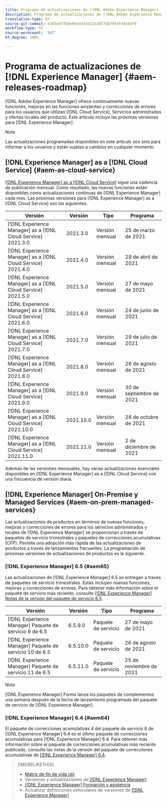 ```yaml
---
title: Programa de actualizaciones de [!DNL Adobe Experience Manager]
description: Programa de actualizaciones de [!DNL Adobe Experience Manager]
translation-type: ht
source-git-commit: 4303e4f7b0e0e544434221d8f7dbf9fef44164f9
workflow-type: ht
source-wordcount: '347'
ht-degree: 100%

---
```



# Programa de actualizaciones de [!DNL Experience Manager] {#aem-releases-roadmap}

[!DNL Adobe Experience Manager] ofrece continuamente nuevas funciones, mejoras en las funciones existentes y correcciones de errores para los usuarios que utilizan [!DNL Cloud Service], Servicios administrados y ofertas locales del producto. Este artículo incluye las próximas versiones para [!DNL Experience Manager].

>[!NOTE]
>
>Las actualizaciones programadas disponibles en este artículo son solo para informar a los usuarios y están sujetas a cambios en cualquier momento.

## [!DNL Experience Manager] as a [!DNL Cloud Service] {#aem-as-cloud-service}

[[!DNL Experience Manager]  as a  [!DNL Cloud Service]](https://experienceleague.adobe.com/docs/experience-manager-cloud-service/release-notes/home.html?lang=es) sigue una cadencia de publicación mensual. Como resultado, las nuevas funciones están disponibles como actualizaciones continuas de [!DNL Experience Manager] cada mes. Las próximas versiones para [!DNL Experience Manager] as a [!DNL Cloud Service] son las siguientes.

| Versión | Versión | Tipo | Programa |
|---|---|---|---|
| [!DNL Experience Manager] as a [!DNL Cloud Service] 2021.3.0 | 2021.3.0 | Versión mensual | 25 de marzo de 2021 |
| [!DNL Experience Manager] as a [!DNL Cloud Service] 2021.4.0 | 2021.4.0 | Versión mensual | 29 de abril de 2021 |
| [!DNL Experience Manager] as a [!DNL Cloud Service] 2021.5.0 | 2021.5.0 | Versión mensual | 27 de mayo de 2021 |
| [!DNL Experience Manager] as a [!DNL Cloud Service] 2021.6.0 | 2021.6.0 | Versión mensual | 24 de junio de 2021 |
| [!DNL Experience Manager] as a [!DNL Cloud Service] 2021.7.0 | 2021.7.0 | Versión mensual | 29 de julio de 2021 |
| [!DNL Experience Manager] as a [!DNL Cloud Service] 2021.8.0 | 2021.8.0 | Versión mensual | 26 de agosto de 2021 |
| [!DNL Experience Manager] as a [!DNL Cloud Service] 2021.9.0 | 2021.9.0 | Versión mensual | 30 de septiembre de 2021 |
| [!DNL Experience Manager] as a [!DNL Cloud Service] 2021.10.0 | 2021.10.0 | Versión mensual | 28 de octubre de 2021 |
| [!DNL Experience Manager] as a [!DNL Cloud Service] 2021.11.0 | 2021.11.0 | Versión mensual | 2 de diciembre de 2021 |

Además de las versiones mensuales, hay varias actualizaciones esenciales disponibles en [!DNL Experience Manager] as a [!DNL Cloud Service] con una frecuencia de versión diaria.

## [!DNL Experience Manager] On-Premise y Managed Services {#aem-on-prem-managed-services}

Las actualizaciones de productos en términos de nuevas funciones, mejoras y correcciones de errores para los servicios administrados y locales de [!DNL Experience Manager] se proporcionan a través de paquetes de servicio trimestrales y paquetes de correcciones acumulativas (CFP). Permite una adopción más rápida de las actualizaciones de productos a través de lanzamientos frecuentes. La programación de próximas versiones de actualizaciones de productos es la siguiente.

### [!DNL Experience Manager] 6.5 {#aem65}

Las actualizaciones de [!DNL Experience Manager] 6.5 se entregan a través de paquetes de servicio trimestrales. Estas incluyen nuevas funciones, mejoras y correcciones de errores. Para obtener más información sobre el paquete de servicio más reciente, consulte [[!DNL Experience Manager] Notas de la versión del paquete de servicio 6.5](https://experienceleague.adobe.com/docs/experience-manager-65/release-notes/service-pack/sp-release-notes.html?lang=es).

| Versión | Versión | Tipo | Programa |
|---|---|---|---|
| [!DNL Experience Manager] Paquete de servicio 9 de 6.5 | 6.5.9.0 | Paquete de servicio | 27 de mayo de 2021 |
| [!DNL Experience Manager] Paquete de servicio 10 de 6.5 | 6.5.10.0 | Paquete de servicio | 26 de agosto de 2021 |
| [!DNL Experience Manager] Paquete de servicio 11 de 6.5 | 6.5.11.0 | Paquete de servicio | 25 de noviembre de 2021 |

>[!NOTE]
>
>[!DNL Experience Manager] Forms lanza los paquetes de complementos una semana después de la fecha de lanzamiento programada del paquete de servicio de [!DNL Experience Manager].

### [!DNL Experience Manager] 6.4 {#aem64}

El paquete de correcciones acumulativas 4 del paquete de servicio 8 de [!DNL Experience Manager] 6.4 es el último paquete de correcciones acumulativas para [!DNL Experience Manager] 6.4. Para obtener más información sobre el paquete de correcciones acumulativas más reciente publicado, consulte las notas de la versión del paquete de correcciones acumulativas de [[!DNL Experience Manager]  6.4](https://experienceleague.adobe.com/docs/experience-manager-64/release-notes/cfp-release-notes.html?lang=es).

>[!MORELIKETHIS]
>
>* [Matriz de fin de vida útil](https://helpx.adobe.com/es/support/programs/eol-matrix.html)
>* Versiones y actualizaciones de [[!DNL Experience Manager] ](https://experienceleague.adobe.com/docs/experience-manager-release-information/aem-release-updates/aem-releases-updates.html?lang=es)
>* [[!DNL Experience Manager] Formación y asistencia](https://experienceleague.adobe.com/docs/experience-manager-cloud-service.html?lang=es)
>* Actualizar definiciones vehiculares de versiones de [[!DNL Experience Manager] ](/help/update-release-vehicle-definitions.md)

